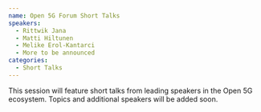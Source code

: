 ```yaml
---
name: Open 5G Forum Short Talks
speakers:
  - Rittwik Jana
  - Matti Hiltunen
  - Melike Erol-Kantarci
  - More to be announced
categories:
  - Short Talks
---
```


This session will feature short talks from leading speakers in the Open 5G ecosystem. Topics and additional speakers will be added soon.